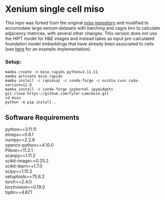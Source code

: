 # Xenium single cell miso

This repo was forked from the original [miso repository](https://github.com/kpcoleman/miso) and modified to accomodate large xenium datasets with batching and cagra knn to calculate adjacency matrices, with several other changes. This version does not use the HIPT model for H&E images and instead takes as input pre-calculated foundation model embeddings that have already been associated to cells (see [here](https://github.com/Tyler-Lam/Knottlab-Tutorials/tree/main/foundation_models) for an example implementation).

### Setup:
```
mamba create -n miso_rapids python=3.11.11
mamba activate miso_rapids
mamba install -c rapidsai -c conda-forge -c nvidia cuvs cuda-version=12.8
mamba install -c conda-forge ipykernel ipywidgets
git clone https://github.com/Tyler-Lam/miso.git
cd miso
python -m pip install .
```

## Software Requirements

python==3.11.11  
einops==0.8.1  
numpy==2.2.6  
opencv-python==4.10.0  
Pillow==11.2.1  
scanpy==1.11.2  
scikit-image==0.25.2  
scikit-learn==1.7.0  
scipy==1.15.2  
setuptools==75.8.2  
torch==2.4.0  
torchvision==0.19.0  
tqdm==4.67.1  
